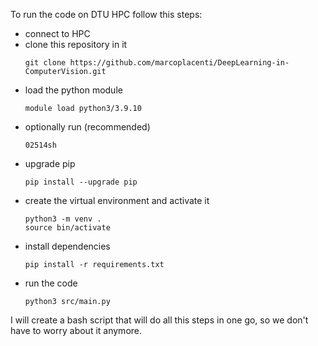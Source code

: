 To run the code on DTU HPC follow this steps:

- connect to HPC
- clone this repository in it
    ```console
    git clone https://github.com/marcoplacenti/DeepLearning-in-ComputerVision.git
    ```
- load the python module
    ```console
    module load python3/3.9.10
    ```
- optionally run (recommended)
    ```console
    02514sh
    ```
- upgrade pip 
    ```console
    pip install --upgrade pip
    ```
- create the virtual environment and activate it
    ```console
    python3 -m venv .
    source bin/activate
    ```
- install dependencies
    ```console
    pip install -r requirements.txt
    ```
- run the code
    ```console
    python3 src/main.py
    ```

I will create a bash script that will do all this steps in one go, so we don't have to worry about it anymore.